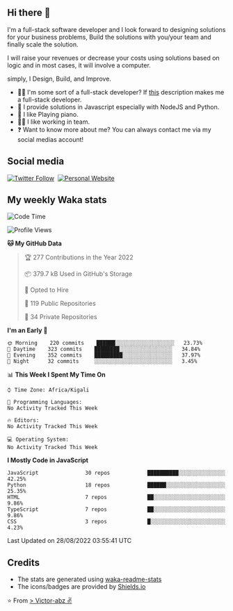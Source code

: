 ## Hi there 👋
I'm a full-stack software developer and I look forward to designing solutions for your business problems, Build the solutions with you/your team and finally scale the solution.

I will raise your revenues or decrease your costs using solutions based on logic and in most cases, it will involve a computer.

simply, I Design, Build, and Improve.

- 👨‍💻 I'm some sort of a full-stack developer? If [this](https://www.w3schools.com/whatis/whatis_fullstack.asp) description makes me a full-stack developer.
- 🌱 I provide solutions in Javascript especially with NodeJS and Python. 
- 🎹 I like Playing piano.
- 👯‍♀️ I like working in team.
- ❓ Want to know more about me? You can always contact me via my social medias account!

## Social media
[![Twitter Follow](https://img.shields.io/twitter/follow/vicky_abz?color=%231DA1F2&label=Twitter&style=for-the-badge&logo=twitter&logoColor=ffffff)](https://twitter.com/vicky_abz)
‎‎ [![Personal Website](https://img.shields.io/static/v1?label=visit&message=victor-abz.com&color=%235F021F&style=for-the-badge)](https://victor-abz.com/)

## My weekly Waka stats
<!--START_SECTION:waka-->
![Code Time](http://img.shields.io/badge/Code%20Time-819%20hrs%2039%20mins-blue)

![Profile Views](http://img.shields.io/badge/Profile%20Views-19-blue)

**🐱 My GitHub Data** 

> 🏆 277 Contributions in the Year 2022
 > 
> 📦 379.7 kB Used in GitHub's Storage 
 > 
> 💼 Opted to Hire
 > 
> 📜 119 Public Repositories 
 > 
> 🔑 34 Private Repositories  
 > 
**I'm an Early 🐤** 

```text
🌞 Morning    220 commits    ██████░░░░░░░░░░░░░░░░░░░   23.73% 
🌆 Daytime    323 commits    ████████░░░░░░░░░░░░░░░░░   34.84% 
🌃 Evening    352 commits    █████████░░░░░░░░░░░░░░░░   37.97% 
🌙 Night      32 commits     ░░░░░░░░░░░░░░░░░░░░░░░░░   3.45%

```


📊 **This Week I Spent My Time On** 

```text
⌚︎ Time Zone: Africa/Kigali

💬 Programming Languages: 
No Activity Tracked This Week

🔥 Editors: 
No Activity Tracked This Week

💻 Operating System: 
No Activity Tracked This Week

```

**I Mostly Code in JavaScript** 

```text
JavaScript               30 repos            ██████████░░░░░░░░░░░░░░░   42.25% 
Python                   18 repos            ██████░░░░░░░░░░░░░░░░░░░   25.35% 
HTML                     7 repos             ██░░░░░░░░░░░░░░░░░░░░░░░   9.86% 
TypeScript               7 repos             ██░░░░░░░░░░░░░░░░░░░░░░░   9.86% 
CSS                      3 repos             █░░░░░░░░░░░░░░░░░░░░░░░░   4.23%

```



 Last Updated on 28/08/2022 03:55:41 UTC
<!--END_SECTION:waka-->

## Credits
- The stats are generated using [waka-readme-stats](https://github.com/anmol098/waka-readme-stats)
- The icons/badges are provided by [Shields.io](https://shields.io/)

⭐️ From [> Victor-abz ✌](https://victor-abz.com/)
